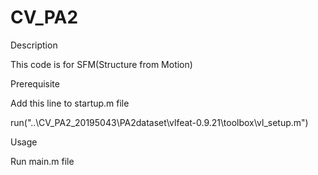 
# CV_PA2

Description

This code is for SFM(Structure from Motion)

Prerequisite

Add this line to startup.m file

run("..\CV_PA2_20195043\PA2dataset\vlfeat-0.9.21\toolbox\vl_setup.m")

Usage

Run main.m file
